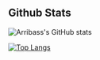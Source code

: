 <!--
**arribass/arribass** is a ✨ _special_ ✨ repository because its `README.md` (this file) appears on your GitHub profile.

Here are some ideas to get you started:

- 🔭 I’m currently working on ...
- 🌱 I’m currently learning ...
- 👯 I’m looking to collaborate on ...
- 🤔 I’m looking for help with ...
- 💬 Ask me about ...
- 📫 How to reach me: ...
- ⚡ Fun fact: ...
- github-readme-stats-arribas.vercel.app
- 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
-->
## Github Stats

![Arribass's GitHub stats](https://github-readme-stats-arribas.vercel.app/api?username=arribass&include_all_commits=true&show_icons=true&hide=contribs,issues&hide_border=true&theme=vue-dark)

[![Top Langs](https://github-readme-stats-arribas.vercel.app/api/top-langs/?username=arribass&layout=compact&hide_border=true&theme=vue-dark)](https://github.com/arribass/github-readme-stats)
